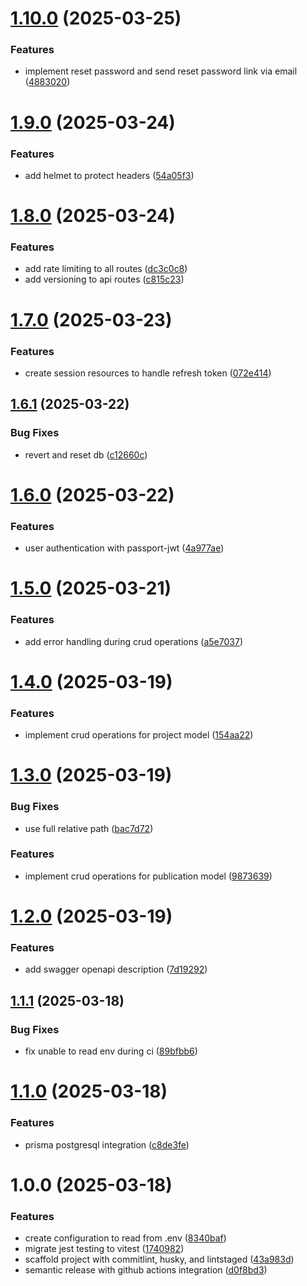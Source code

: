 # [1.10.0](https://github.com/dejongyeong/portfolio-server/compare/v1.9.0...v1.10.0) (2025-03-25)


### Features

* implement reset password and send reset password link via email ([4883020](https://github.com/dejongyeong/portfolio-server/commit/4883020479d3482da8b30cf21d02ba12a77d8d81))

# [1.9.0](https://github.com/dejongyeong/portfolio-server/compare/v1.8.0...v1.9.0) (2025-03-24)


### Features

* add helmet to protect headers ([54a05f3](https://github.com/dejongyeong/portfolio-server/commit/54a05f37f476a72d61b26636b6bc9cef65dc4e11))

# [1.8.0](https://github.com/dejongyeong/portfolio-server/compare/v1.7.0...v1.8.0) (2025-03-24)


### Features

* add rate limiting to all routes ([dc3c0c8](https://github.com/dejongyeong/portfolio-server/commit/dc3c0c85de6e36292b7fe17dc668c697daf2eb67))
* add versioning to api routes ([c815c23](https://github.com/dejongyeong/portfolio-server/commit/c815c2331076c7e335a56d7d1f5ae29df820a59a))

# [1.7.0](https://github.com/dejongyeong/portfolio-server/compare/v1.6.1...v1.7.0) (2025-03-23)


### Features

* create session resources to handle refresh token ([072e414](https://github.com/dejongyeong/portfolio-server/commit/072e4143f5972e57af51801abe5a910b6a871d5e))

## [1.6.1](https://github.com/dejongyeong/portfolio-server/compare/v1.6.0...v1.6.1) (2025-03-22)


### Bug Fixes

* revert and reset db ([c12660c](https://github.com/dejongyeong/portfolio-server/commit/c12660c06e072f9884ec19e05401a2702a8d73cd))

# [1.6.0](https://github.com/dejongyeong/portfolio-server/compare/v1.5.0...v1.6.0) (2025-03-22)


### Features

* user authentication with passport-jwt ([4a977ae](https://github.com/dejongyeong/portfolio-server/commit/4a977ae97949451e089b74862088ca6acbb465e5))

# [1.5.0](https://github.com/dejongyeong/portfolio-server/compare/v1.4.0...v1.5.0) (2025-03-21)


### Features

* add error handling during crud operations ([a5e7037](https://github.com/dejongyeong/portfolio-server/commit/a5e7037bdd193c12d56abdf1a1d63af74311930f))

# [1.4.0](https://github.com/dejongyeong/portfolio-server/compare/v1.3.0...v1.4.0) (2025-03-19)


### Features

* implement crud operations for project model ([154aa22](https://github.com/dejongyeong/portfolio-server/commit/154aa227844ca4dd07e4b14eaecd34e48bf8b7b4))

# [1.3.0](https://github.com/dejongyeong/portfolio-server/compare/v1.2.0...v1.3.0) (2025-03-19)


### Bug Fixes

* use full relative path ([bac7d72](https://github.com/dejongyeong/portfolio-server/commit/bac7d72d8d69638dc7f64c23eb1bd4f2b7bbd582))


### Features

* implement crud operations for publication model ([9873639](https://github.com/dejongyeong/portfolio-server/commit/9873639695d7bd9085e9bc24c46fca51dc7d62fd))

# [1.2.0](https://github.com/dejongyeong/portfolio-server/compare/v1.1.1...v1.2.0) (2025-03-19)


### Features

* add swagger openapi description ([7d19292](https://github.com/dejongyeong/portfolio-server/commit/7d192920ea8942c69966a0f5a48618e3cd4fa693))

## [1.1.1](https://github.com/dejongyeong/portfolio-server/compare/v1.1.0...v1.1.1) (2025-03-18)


### Bug Fixes

* fix unable to read env during ci ([89bfbb6](https://github.com/dejongyeong/portfolio-server/commit/89bfbb6b1ed506e01082d4030a526eb6049c9d76))

# [1.1.0](https://github.com/dejongyeong/portfolio-server/compare/v1.0.0...v1.1.0) (2025-03-18)


### Features

* prisma postgresql integration ([c8de3fe](https://github.com/dejongyeong/portfolio-server/commit/c8de3fe1e641673877d11699a79aa38fe2a8014f))

# 1.0.0 (2025-03-18)


### Features

* create configuration to read from .env ([8340baf](https://github.com/dejongyeong/portfolio-server/commit/8340baf4ce0f963e2c8207726690d1c7a8a85777))
* migrate jest testing to vitest ([1740982](https://github.com/dejongyeong/portfolio-server/commit/17409827140f7b8f00ec00f39302fbcaf2d2a587))
* scaffold project with commitlint, husky, and lintstaged ([43a983d](https://github.com/dejongyeong/portfolio-server/commit/43a983d9d0ae3cba0c209db6f3ae7766f90b6a9a))
* semantic release with github actions integration ([d0f8bd3](https://github.com/dejongyeong/portfolio-server/commit/d0f8bd30b6a7e43a0b81b7502d0425de98f0e7b0))
